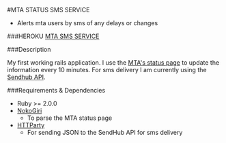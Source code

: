 #MTA STATUS SMS SERVICE

- Alerts mta users by sms of any delays or changes

###HEROKU
[MTA SMS SERVICE](http://pacific-castle-3368.herokuapp.com/)

###Description

My first working rails application. I use the [MTA's status page](http://web.mta.info/status/serviceStatus.txt) to update the information every 10 minutes. For sms delivery I am currently using the [Sendhub API](https://www.sendhub.com/developer/).

###Requirements & Dependencies

- Ruby >= 2.0.0
- [NokoGiri](http://nokogiri.org/)
  - To parse the MTA status page
- [HTTParty](https://github.com/jnunemaker/httparty)
  - For sending JSON to the SendHub API for sms delivery

